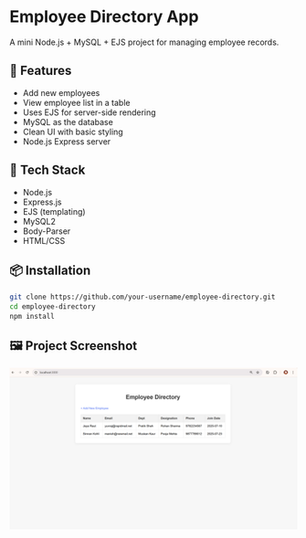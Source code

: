 # Employee Directory App

A mini Node.js + MySQL + EJS project for managing employee records.

## 🚀 Features

- Add new employees
- View employee list in a table
- Uses EJS for server-side rendering
- MySQL as the database
- Clean UI with basic styling
- Node.js Express server

## 📂 Tech Stack

- Node.js
- Express.js
- EJS (templating)
- MySQL2
- Body-Parser
- HTML/CSS

## 📦 Installation

```bash
git clone https://github.com/your-username/employee-directory.git
cd employee-directory
npm install
```

## 🖼️ Project Screenshot

![Website Screenshot](public/image/image.png)